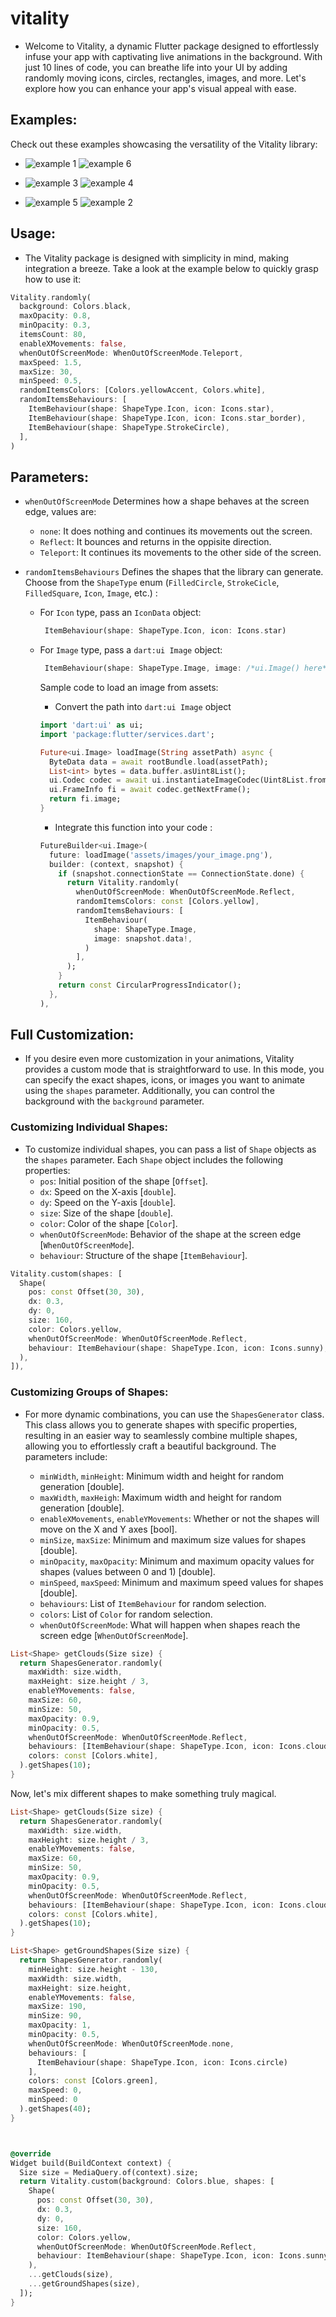 # vitality

- Welcome to Vitality, a dynamic Flutter package designed to effortlessly infuse your app with captivating live animations in the background. With just 10 lines of code, you can breathe life into your UI by adding randomly moving icons, circles, rectangles, images, and more. Let's explore how you can enhance your app's visual appeal with ease.

## Examples:

Check out these examples showcasing the versatility of the Vitality library:

- ![example 1](https://github.com/AbdulrhmanSayedAli/vitality/raw/main/example/images/example_1.gif) ![example 6](https://github.com/AbdulrhmanSayedAli/vitality/raw/main/example/images/example_6.gif)

- ![example 3](https://github.com/AbdulrhmanSayedAli/vitality/raw/main/example/images/example_3.gif) ![example 4](https://github.com/AbdulrhmanSayedAli/vitality/raw/main/example/images/example_4.gif)

- ![example 5](https://github.com/AbdulrhmanSayedAli/vitality/raw/main/example/images/example_5.gif) ![example 2](https://github.com/AbdulrhmanSayedAli/vitality/raw/main/example/images/example_2.gif)

## Usage:

- The Vitality package is designed with simplicity in mind, making integration a breeze. Take a look at the example below to quickly grasp how to use it:

```dart
Vitality.randomly(
  background: Colors.black,
  maxOpacity: 0.8,
  minOpacity: 0.3,
  itemsCount: 80,
  enableXMovements: false,
  whenOutOfScreenMode: WhenOutOfScreenMode.Teleport,
  maxSpeed: 1.5,
  maxSize: 30,
  minSpeed: 0.5,
  randomItemsColors: [Colors.yellowAccent, Colors.white],
  randomItemsBehaviours: [
    ItemBehaviour(shape: ShapeType.Icon, icon: Icons.star),
    ItemBehaviour(shape: ShapeType.Icon, icon: Icons.star_border),
    ItemBehaviour(shape: ShapeType.StrokeCircle),
  ],
)
```

## Parameters:

- `whenOutOfScreenMode` Determines how a shape behaves at the screen edge, values are:

  - `none`: It does nothing and continues its movements out the screen.
  - `Reflect`: It bounces and returns in the oppisite direction.
  - `Teleport`: It continues its movements to the other side of the screen.

- `randomItemsBehaviours` Defines the shapes that the library can generate. Choose from the `ShapeType` enum (`FilledCircle`, `StrokeCicle`, `FilledSquare`, `Icon`, `Image`, etc.) :

  - For `Icon` type, pass an `IconData` object:

    ```dart
     ItemBehaviour(shape: ShapeType.Icon, icon: Icons.star)
    ```

  - For `Image` type, pass a `dart:ui Image` object:

    ```dart
     ItemBehaviour(shape: ShapeType.Image, image: /*ui.Image() here*/)
    ```

    Sample code to load an image from assets:

    - Convert the path into `dart:ui Image` object

    ```dart
    import 'dart:ui' as ui;
    import 'package:flutter/services.dart';

    Future<ui.Image> loadImage(String assetPath) async {
      ByteData data = await rootBundle.load(assetPath);
      List<int> bytes = data.buffer.asUint8List();
      ui.Codec codec = await ui.instantiateImageCodec(Uint8List.fromList(bytes));
      ui.FrameInfo fi = await codec.getNextFrame();
      return fi.image;
    }
    ```

    - Integrate this function into your code :

    ```dart
    FutureBuilder<ui.Image>(
      future: loadImage('assets/images/your_image.png'),
      builder: (context, snapshot) {
        if (snapshot.connectionState == ConnectionState.done) {
          return Vitality.randomly(
            whenOutOfScreenMode: WhenOutOfScreenMode.Reflect,
            randomItemsColors: const [Colors.yellow],
            randomItemsBehaviours: [
              ItemBehaviour(
                shape: ShapeType.Image,
                image: snapshot.data!,
              )
            ],
          );
        }
        return const CircularProgressIndicator();
      },
    ),
    ```

## Full Customization:

- If you desire even more customization in your animations, Vitality provides a custom mode that is straightforward to use. In this mode, you can specify the exact shapes, icons, or images you want to animate using the `shapes` parameter. Additionally, you can control the background with the `background` parameter.

### Customizing Individual Shapes:

- To customize individual shapes, you can pass a list of `Shape` objects as the `shapes` parameter. Each `Shape` object includes the following properties:
  - `pos`: Initial position of the shape [`Offset`].
  - `dx`: Speed on the X-axis [`double`].
  - `dy`: Speed on the Y-axis [`double`].
  - `size`: Size of the shape [`double`].
  - `color`: Color of the shape [`Color`].
  - `whenOutOfScreenMode`: Behavior of the shape at the screen edge [`WhenOutOfScreenMode`].
  - `behaviour`: Structure of the shape [`ItemBehaviour`].

```dart
Vitality.custom(shapes: [
  Shape(
    pos: const Offset(30, 30),
    dx: 0.3,
    dy: 0,
    size: 160,
    color: Colors.yellow,
    whenOutOfScreenMode: WhenOutOfScreenMode.Reflect,
    behaviour: ItemBehaviour(shape: ShapeType.Icon, icon: Icons.sunny),
  ),
]),
```

### Customizing Groups of Shapes:

- For more dynamic combinations, you can use the `ShapesGenerator` class. This class allows you to generate shapes with specific properties,
  resulting in an easier way to seamlessly combine multiple shapes, allowing you to effortlessly craft a beautiful background. The parameters include:

  - `minWidth`, `minHeight`: Minimum width and height for random generation [double].
  - `maxWidth`, `maxHeigh`: Maximum width and height for random generation [double].
  - `enableXMovements`, `enableYMovements`: Whether or not the shapes will move on the X and Y axes [bool].
  - `minSize`, `maxSize`: Minimum and maximum size values for shapes [double].
  - `minOpacity`, `maxOpacity`: Minimum and maximum opacity values for shapes (values between 0 and 1) [double].
  - `minSpeed`, `maxSpeed`: Minimum and maximum speed values for shapes [double].
  - `behaviours`: List of `ItemBehaviour` for random selection.
  - `colors`: List of `Color` for random selection.
  - `whenOutOfScreenMode`: What will happen when shapes reach the screen edge [`WhenOutOfScreenMode`].

```dart
List<Shape> getClouds(Size size) {
  return ShapesGenerator.randomly(
    maxWidth: size.width,
    maxHeight: size.height / 3,
    enableYMovements: false,
    maxSize: 60,
    minSize: 50,
    maxOpacity: 0.9,
    minOpacity: 0.5,
    whenOutOfScreenMode: WhenOutOfScreenMode.Reflect,
    behaviours: [ItemBehaviour(shape: ShapeType.Icon, icon: Icons.cloud)],
    colors: const [Colors.white],
  ).getShapes(10);
}
```

Now, let's mix different shapes to make something truly magical.

```dart
List<Shape> getClouds(Size size) {
  return ShapesGenerator.randomly(
    maxWidth: size.width,
    maxHeight: size.height / 3,
    enableYMovements: false,
    maxSize: 60,
    minSize: 50,
    maxOpacity: 0.9,
    minOpacity: 0.5,
    whenOutOfScreenMode: WhenOutOfScreenMode.Reflect,
    behaviours: [ItemBehaviour(shape: ShapeType.Icon, icon: Icons.cloud)],
    colors: const [Colors.white],
  ).getShapes(10);
}

List<Shape> getGroundShapes(Size size) {
  return ShapesGenerator.randomly(
    minHeight: size.height - 130,
    maxWidth: size.width,
    maxHeight: size.height,
    enableYMovements: false,
    maxSize: 190,
    minSize: 90,
    maxOpacity: 1,
    minOpacity: 0.5,
    whenOutOfScreenMode: WhenOutOfScreenMode.none,
    behaviours: [
      ItemBehaviour(shape: ShapeType.Icon, icon: Icons.circle)
    ],
    colors: const [Colors.green],
    maxSpeed: 0,
    minSpeed: 0
  ).getShapes(40);
}



@override
Widget build(BuildContext context) {
  Size size = MediaQuery.of(context).size;
  return Vitality.custom(background: Colors.blue, shapes: [
    Shape(
      pos: const Offset(30, 30),
      dx: 0.3,
      dy: 0,
      size: 160,
      color: Colors.yellow,
      whenOutOfScreenMode: WhenOutOfScreenMode.Reflect,
      behaviour: ItemBehaviour(shape: ShapeType.Icon, icon: Icons.sunny),
    ),
    ...getClouds(size),
    ...getGroundShapes(size),
  ]);
}
```
